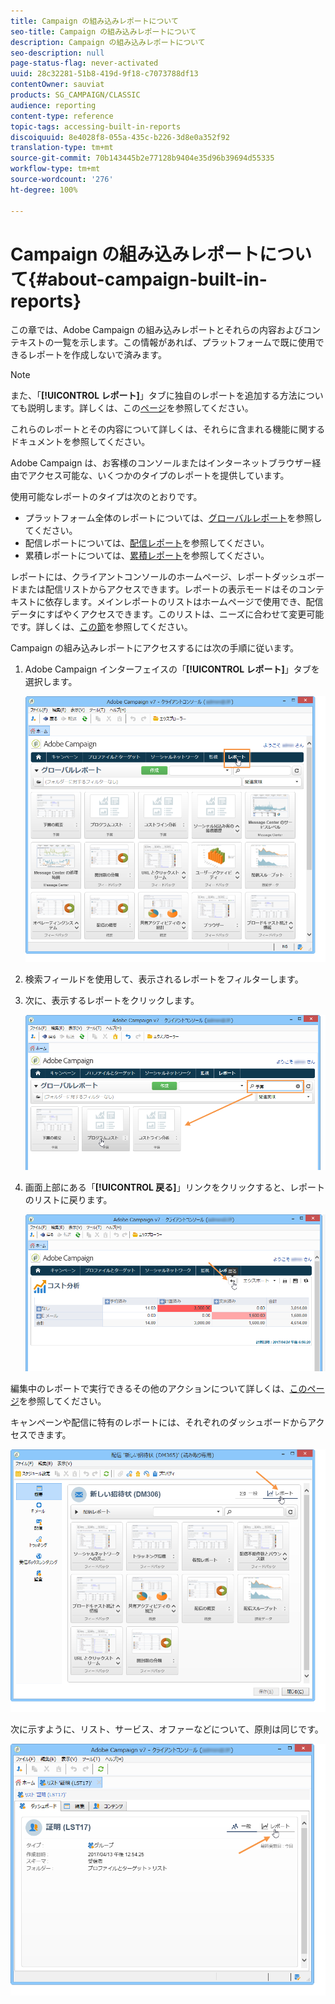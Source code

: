 ```yaml
---
title: Campaign の組み込みレポートについて
seo-title: Campaign の組み込みレポートについて
description: Campaign の組み込みレポートについて
seo-description: null
page-status-flag: never-activated
uuid: 28c32281-51b8-419d-9f18-c7073788df13
contentOwner: sauviat
products: SG_CAMPAIGN/CLASSIC
audience: reporting
content-type: reference
topic-tags: accessing-built-in-reports
discoiquuid: 8e4028f8-055a-435c-b226-3d8e0a352f92
translation-type: tm+mt
source-git-commit: 70b143445b2e77128b9404e35d96b39694d55335
workflow-type: tm+mt
source-wordcount: '276'
ht-degree: 100%

---
```



# Campaign の組み込みレポートについて{#about-campaign-built-in-reports}

この章では、Adobe Campaign の組み込みレポートとそれらの内容およびコンテキストの一覧を示します。この情報があれば、プラットフォームで既に使用できるレポートを作成しないで済みます。

>[!NOTE]
>
>また、「**[!UICONTROL レポート]**」タブに独自のレポートを追加する方法についても説明します。詳しくは、この[ページ](../../reporting/using/configuring-access-to-the-report.md#defining-the-filtering-options)を参照してください。

これらのレポートとその内容について詳しくは、それらに含まれる機能に関するドキュメントを参照してください。

Adobe Campaign は、お客様のコンソールまたはインターネットブラウザー経由でアクセス可能な、いくつかのタイプのレポートを提供しています。

使用可能なレポートのタイプは次のとおりです。

* プラットフォーム全体のレポートについては、[グローバルレポート](../../reporting/using/global-reports.md)を参照してください。
* 配信レポートについては、[配信レポート](../../reporting/using/delivery-reports.md)を参照してください。
* 累積レポートについては、[累積レポート](../../reporting/using/cumulative-reports.md)を参照してください。

レポートには、クライアントコンソールのホームページ、レポートダッシュボードまたは配信リストからアクセスできます。レポートの表示モードはそのコンテキストに依存します。メインレポートのリストはホームページで使用でき、配信データにすばやくアクセスできます。このリストは、ニーズに合わせて変更可能です。詳しくは、[この節](../../reporting/using/about-reports-creation-in-campaign.md)を参照してください。

Campaign の組み込みレポートにアクセスするには次の手順に従います。

1. Adobe Campaign インターフェイスの「**[!UICONTROL レポート]**」タブを選択します。

   ![](assets/reporting_access_from_home.png)

1. 検索フィールドを使用して、表示されるレポートをフィルターします。

1. 次に、表示するレポートをクリックします。

   ![](assets/reporting_edit_a_report.png)

1. 画面上部にある「**[!UICONTROL 戻る]**」リンクをクリックすると、レポートのリストに戻ります。

   ![](assets/reporting_back_button.png)

編集中のレポートで実行できるその他のアクションについて詳しくは、[このページ](../../reporting/using/actions-on-reports.md)を参照してください。

キャンペーンや配信に特有のレポートには、それぞれのダッシュボードからアクセスできます。

![](assets/reporting_on_a_delivery.png)

次に示すように、リスト、サービス、オファーなどについて、原則は同じです。

![](assets/reporting_on_an_offer.png)